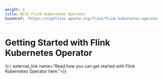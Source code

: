 ```yaml
---
weight: 2
title: With Flink Kubernetes Operator
bookHref: "https://nightlies.apache.org/flink/flink-kubernetes-operator-docs-stable/docs/try-flink-kubernetes-operator/quick-start/"
---
```

<!--
Licensed to the Apache Software Foundation (ASF) under one
or more contributor license agreements.  See the NOTICE file
distributed with this work for additional information
regarding copyright ownership.  The ASF licenses this file
to you under the Apache License, Version 2.0 (the
"License"); you may not use this file except in compliance
with the License.  You may obtain a copy of the License at

  http://www.apache.org/licenses/LICENSE-2.0

Unless required by applicable law or agreed to in writing,
software distributed under the License is distributed on an
"AS IS" BASIS, WITHOUT WARRANTIES OR CONDITIONS OF ANY
KIND, either express or implied.  See the License for the
specific language governing permissions and limitations
under the License.
-->

# Getting Started with Flink Kubernetes Operator

{{< external_link name="Read how you can get started with Flink Kubernetes Operator here.">}}